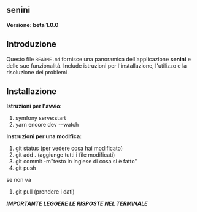 ## senini

**Versione: beta 1.0.0**

## Introduzione

Questo file `README.md` fornisce una panoramica dell'applicazione **senini** e delle sue funzionalità. Include istruzioni per l'installazione, l'utilizzo e la risoluzione dei problemi.

## Installazione

**Istruzioni per l'avvio:**

1. symfony serve:start
2. yarn encore dev --watch

**Instruzioni per una modifica:**
1. git status (per vedere cosa hai modificato)
2. git add . (aggiunge tutti i file modificati)
3. git commit -m"testo in inglese di cosa si è fatto"
4. git push

se non va

1. git pull (prendere i dati)

***IMPORTANTE LEGGERE LE RISPOSTE NEL TERMINALE***
